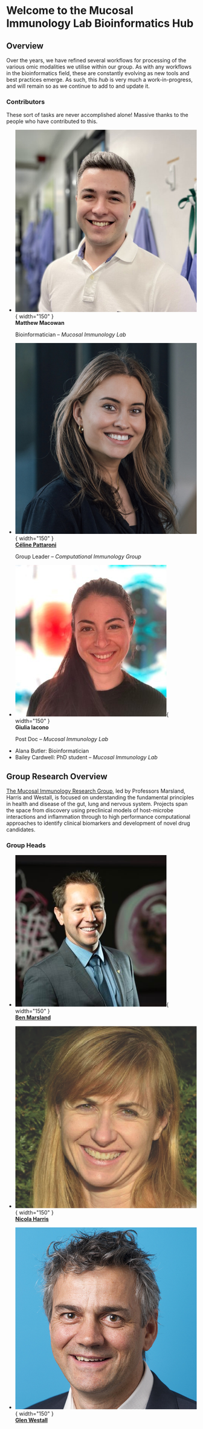 # Welcome to the Mucosal Immunology Lab Bioinformatics Hub

## Overview

Over the years, we have refined several workflows for processing of the various omic modalities we utilise within our group.
As with any workflows in the bioinformatics field, these are constantly evolving as new tools and best practices emerge.
As such, this *hub* is very much a work-in-progress, and will remain so as we continue to add to and update it.

### Contributors

These sort of tasks are never accomplished alone! Massive thanks to the people who have contributed to this.

<div class="grid cards" markdown>

-   ![Matthew Macowan](assets/Contributors/matthew_macowan.png){ width="150" }  
    **Matthew Macowan**

    Bioinformatician &ndash; *Mucosal Immunology Lab*

-   ![Céline Pattaroni](assets/Contributors/celine_pattaroni.jpeg){ width="150" }  
    [**Céline Pattaroni**](https://research.monash.edu/en/persons/celine-pattaroni)

    Group Leader &ndash; *Computational Immunology Group*

-   ![Giulia Iacono](assets/Contributors/giulia_iacono.jpg){ width="150" }  
    **Giulia Iacono**

    Post Doc &ndash; *Mucosal Immunology Lab*

</div>

* Alana Butler: Bioinformatician
* Bailey Cardwell: PhD student &ndash; *Mucosal Immunology Lab*

## Group Research Overview

[The Mucosal Immunology Research Group](https://www.monash.edu/medicine/translational/immunology/research/mucosal-immunology-research-group), led by Professors Marsland, Harris and Westall, is focused on understanding the fundamental principles in health and disease of the gut, lung and nervous system. Projects span the space from discovery using preclinical models of host-microbe interactions and inflammation through to high performance computational approaches to identify clinical biomarkers and development of novel drug candidates.

### Group Heads

<div class="grid cards" markdown>

-   ![Ben Marsland](assets/Contributors/ben_marsland.jpg){ width="150" }  
    [**Ben Marsland**](https://research.monash.edu/en/persons/benjamin-marsland)

-   ![Nicola Harris](assets/Contributors/nicola_harris.png){ width="150" }  
    [**Nicola Harris**](https://research.monash.edu/en/persons/nicola-harris)

-   ![Glen Westall](assets/Contributors/glen_westall.png){ width="150" }  
    [**Glen Westall**](https://research.monash.edu/en/persons/glen-westall)

</div>